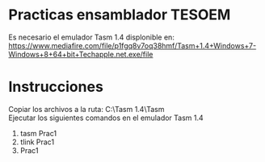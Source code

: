 # Practicas ensamblador TESOEM
Es necesario el emulador Tasm 1.4 displonible en:
https://www.mediafire.com/file/p1fgq8v7oq38hmf/Tasm+1.4+Windows+7-Windows+8+64+bit+Techapple.net.exe/file
# Instrucciones
Copiar los archivos a la ruta: C:\Tasm 1.4\Tasm\
Ejecutar los siguientes comandos en el emulador Tasm 1.4
1. tasm Prac1
2. tlink Prac1
3. Prac1
